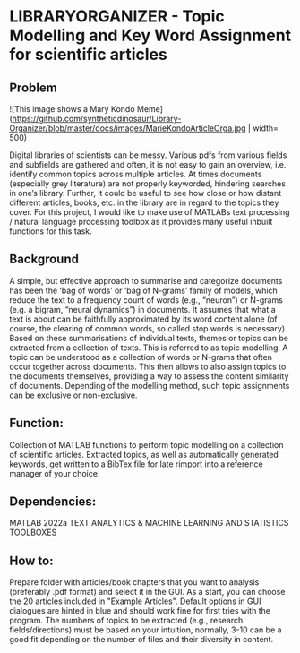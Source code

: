 # LIBRARYORGANIZER - Topic Modelling and Key Word Assignment for scientific articles

## Problem

![This image shows a Mary Kondo Meme](https://github.com/syntheticdinosaur/Library-Organizer/blob/master/docs/images/MarieKondoArticleOrga.jpg | width= 500)

Digital libraries of scientists can be messy. Various pdfs from various fields and subfields are gathered
and often, it is not easy to gain an overview, i.e. identify common topics across multiple articles. At
times documents (especially grey literature) are not properly keyworded, hindering searches in one’s
library. Further, it could be useful to see how close or how distant different articles, books, etc. in the
library are in regard to the topics they cover.
For this project, I would like to make use of MATLABs text processing / natural language processing
toolbox as it provides many useful inbuilt functions for this task.

## Background
A simple, but effective approach to summarise and categorize documents has been the ‘bag of
words’ or ‘bag of N-grams’ family of models, which reduce the text to a frequency count of words
(e.g., “neuron”) or N-grams (e.g. a bigram, “neural dynamics”) in documents. It assumes that what a
text is about can be faithfully approximated by its word content alone (of course, the clearing of
common words, so called stop words is necessary).
Based on these summarisations of individual texts, themes or topics can be extracted from a
collection of texts. This is referred to as topic modelling. A topic can be understood as a collection of
words or N-grams that often occur together across documents. This then allows to also assign topics
to the documents themselves, providing a way to assess the content similarity of documents.
Depending of the modelling method, such topic assignments can be exclusive or non-exclusive.

## Function:
Collection of MATLAB functions to perform topic modelling on a collection of scientific articles.
Extracted topics, as well as automatically generated keywords, get written to a BibTex file for late rimport into a reference manager of your choice.

## Dependencies:
MATLAB 2022a
TEXT ANALYTICS & MACHINE LEARNING AND STATISTICS TOOLBOXES

## How to:
Prepare folder with articles/book chapters that you want to analysis (preferably .pdf format) and select it in the GUI.
As a start, you can choose the 20 articles included in "Example Articles".
Default options in GUI dialogues are hinted in blue and should work fine for first tries with the program.
The numbers of topics to be extracted (e.g., research fields/directions) must be based on your intuition, normally, 3-10 can be a good fit depending on the number of files and their diversity in content.
